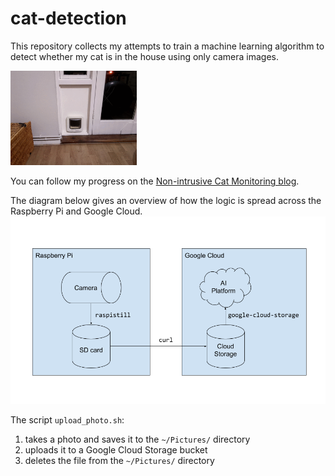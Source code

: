 # cat-detection

This repository collects my attempts to train a machine learning algorithm to detect whether my cat is in the house using only camera images.

<img src="https://github.com/oliparson/cat-detection/blob/master/animation.gif" width="40%">

You can follow my progress on the [Non-intrusive Cat Monitoring blog](https://nonintrusivecatmonitoring.blogspot.com/).

The diagram below gives an overview of how the logic is spread across the Raspberry Pi and Google Cloud.
![Cat detection architecture diagram](https://github.com/oliparson/cat-detection/blob/master/cat_detection_architecture.png)

The script `upload_photo.sh`:
1. takes a photo and saves it to the `~/Pictures/` directory
2. uploads it to a Google Cloud Storage bucket
3. deletes the file from the `~/Pictures/` directory
